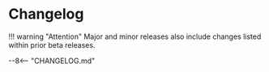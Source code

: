 # Changelog

!!! warning "Attention"
    Major and minor releases also include changes listed within prior beta releases.

--8<-- "CHANGELOG.md"
